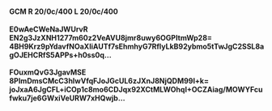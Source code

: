 #### GCM R 20/0c/400 L 20/0c/400
**E0wAeCWeNaJWUrvR**<br/>**EN2g3JzXNH1277m60z2VeAVU8jmr8uwy6OGPItmWp28=**<br/>**4BH9Krz9pYdavfNOaXliAUTf7sEhmhyG7RflyLkB92ybmo5tTwJgC2SSL8agOJEHCRfS5APPs+h0ss0q...**<br/><br/>
**FOuxmQvG3JgavMSE**<br/>**8PImDmsCMcC3hIwVfqFJoJGcUL6zJXnJ8NjQDM99I+k=**<br/>**joJxaA6JgCFL+iCOp1c8mo6CDJqx92XCtMLWOhqI+OCZAiag/MOWYFcufwku7je6GWxiVeURW7xHQwjb...**